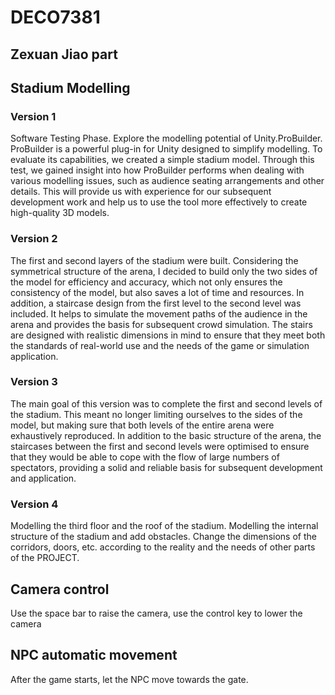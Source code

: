 # DECO7381
## Zexuan Jiao part
## Stadium Modelling
### Version 1
Software Testing Phase. Explore the modelling potential of Unity.ProBuilder. ProBuilder is a powerful plug-in for Unity designed to simplify modelling. To evaluate its capabilities, we created a simple stadium model. Through this test, we gained insight into how ProBuilder performs when dealing with various modelling issues, such as audience seating arrangements and other details. This will provide us with experience for our subsequent development work and help us to use the tool more effectively to create high-quality 3D models.

### Version 2 
The first and second layers of the stadium were built. Considering the symmetrical structure of the arena, I decided to build only the two sides of the model for efficiency and accuracy, which not only ensures the consistency of the model, but also saves a lot of time and resources.
In addition, a staircase design from the first level to the second level was included. It helps to simulate the movement paths of the audience in the arena and provides the basis for subsequent crowd simulation. The stairs are designed with realistic dimensions in mind to ensure that they meet both the standards of real-world use and the needs of the game or simulation application.

### Version 3
The main goal of this version was to complete the first and second levels of the stadium. This meant no longer limiting ourselves to the sides of the model, but making sure that both levels of the entire arena were exhaustively reproduced.
In addition to the basic structure of the arena, the staircases between the first and second levels were optimised to ensure that they would be able to cope with the flow of large numbers of spectators, providing a solid and reliable basis for subsequent development and application.

### Version 4
Modelling the third floor and the roof of the stadium.
Modelling the internal structure of the stadium and add obstacles.
Change the dimensions of the corridors, doors, etc. according to the reality and the needs of other parts of the PROJECT.

## Camera control
Use the space bar to raise the camera, use the control key to lower the camera

## NPC automatic movement
After the game starts, let the NPC move towards the gate.
